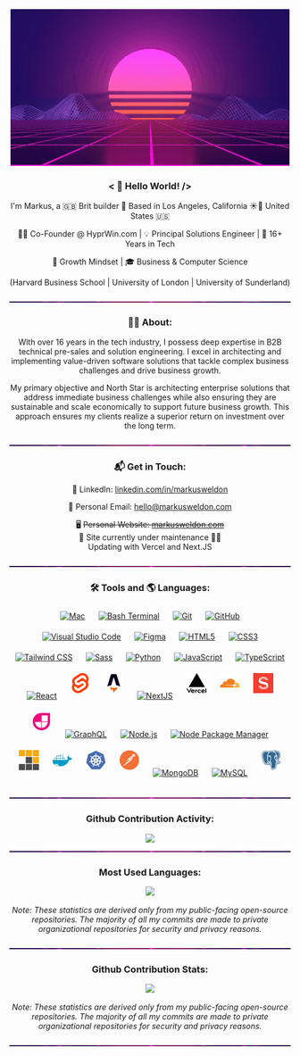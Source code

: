 <div align="center">
<img src="images/synthwave-optimized.gif" width="500">

### < 👋 Hello World! />

I'm Markus, a 🇬🇧 Brit builder 📍 Based in Los Angeles, California ☀️🌴 United States 🇺🇸

👨‍💻 Co-Founder @ HyprWin.com | 💡 Principal Solutions Engineer | 🚀 16+ Years in Tech

🧠 Growth Mindset | 🎓 Business & Computer Science

(Harvard Business School | University of London | University of Sunderland)

<img src="images/synthwave-divider-optimized.gif" height="2" width="100%">

### 👨‍💻 About:

With over 16 years in the tech industry, I possess deep expertise in B2B technical pre-sales and solution engineering. I excel in architecting and implementing value-driven software solutions that tackle complex business challenges and drive business growth.

My primary objective and North Star is architecting enterprise solutions that address immediate business challenges while also ensuring they are sustainable and scale economically to support future business growth. This approach ensures my clients realize a superior return on investment over the long term.

<img src="images/synthwave-divider-optimized.gif" height="2" width="100%">

### 📬 Get in Touch:

💼 LinkedIn: [linkedin.com/in/markusweldon](https://linkedin.com/in/markusweldon)

📧 Personal Email: [hello@markusweldon.com](mailto:hello@markusweldon.com)

🖥️ ~~Personal Website: [markusweldon.com](https://markusweldon.com)~~</br>🚧 Site currently under maintenance 👷‍♂️</br>Updating with Vercel and Next.JS

<img src="images/synthwave-divider-optimized.gif" height="2" width="100%">

### 🛠️ Tools and 🌎 Languages:

<a href="https://www.apple.com/" target="_blank"><img title="Mac" width="36px" src="https://cdn.jsdelivr.net/gh/devicons/devicon/icons/apple/apple-original.svg" style="padding: 10px;" /></a>
<a href="https://www.gnu.org/software/bash/" target="_blank"><img title="Bash Terminal" width="36px" src="https://cdn.jsdelivr.net/gh/devicons/devicon/icons/bash/bash-original.svg" style="padding: 10px;" /></a>
<a href="https://git-scm.com/" target="_blank"><img title="Git" width="36px" src="https://cdn.jsdelivr.net/gh/devicons/devicon/icons/git/git-original.svg" style="padding: 10px;" /></a>
<a href="https://github.com/" target="_blank"><img title="GitHub" width="36px" src="https://user-images.githubusercontent.com/3369400/139448065-39a229ba-4b06-434b-bc67-616e2ed80c8f.png" style="padding: 10px;" /></a>
<a href="https://code.visualstudio.com/" target="_blank"><img title="Visual Studio Code" width="36px" src="https://cdn.jsdelivr.net/gh/devicons/devicon/icons/vscode/vscode-original.svg" style="padding: 10px;" /></a>
<a href="https://www.figma.com/" target="_blank"><img title="Figma" width="36px" src="https://cdn.jsdelivr.net/gh/devicons/devicon/icons/figma/figma-original.svg" style="padding: 10px;" /></a>
<a href="https://developer.mozilla.org/en-US/docs/Web/Guide/HTML/HTML5" target="_blank"><img title="HTML5" width="36px" src="https://cdn.jsdelivr.net/gh/devicons/devicon/icons/html5/html5-original.svg" style="padding: 10px;" /></a>
<a href="https://developer.mozilla.org/en-US/docs/Web/CSS" target="_blank"><img title="CSS3" width="36px" src="https://cdn.jsdelivr.net/gh/devicons/devicon/icons/css3/css3-original.svg" style="padding: 10px;" /></a>
<a href="https://tailwindcss.com/" target="_blank"><img title="Tailwind CSS" width="36px" src="https://cdn.jsdelivr.net/gh/devicons/devicon/icons/tailwindcss/tailwindcss-plain.svg" style="padding: 10px;" /></a>
<a href="https://sass-lang.com/" target="_blank"><img title="Sass" width="36px" src="https://cdn.jsdelivr.net/gh/devicons/devicon/icons/sass/sass-original.svg" style="padding: 10px;" /></a>
<a href="https://www.python.org/" target="_blank"><img title="Python" width="36px" src="https://cdn.jsdelivr.net/gh/devicons/devicon/icons/python/python-original.svg" style="padding: 10px;" /></a>
<a href="https://developer.mozilla.org/en-US/docs/Web/JavaScript" target="_blank"><img title="JavaScript" width="36px" src="https://cdn.jsdelivr.net/gh/devicons/devicon/icons/javascript/javascript-original.svg" style="padding: 10px;" /></a>
<a href="https://www.typescriptlang.org/" target="_blank"><img title="TypeScript" width="36px" src="https://cdn.jsdelivr.net/gh/devicons/devicon/icons/typescript/typescript-original.svg" style="padding: 10px;" /></a>
<a href="https://reactjs.org/" target="_blank"><img title="React" width="36px" src="https://cdn.jsdelivr.net/gh/devicons/devicon/icons/react/react-original.svg" style="padding: 10px;" /></a>
<a href="https://svelte.dev" target="_blank"><img title="Svelte" width="36px" src="https://raw.githubusercontent.com/devicons/devicon/2151c729e62cfc90e673e439e5bd059d54f65aec/icons/svelte/svelte-original.svg" style="padding: 10px;" /></a>
<a href="https://astro.build/" target="_blank"><img title="Astro" width="36px" src="https://github.com/devicons/devicon/blob/develop/icons/astro/astro-original.svg" style="padding: 10px;" /></a>
<a href="https://nextjs.org/" target="_blank"><img title="NextJS" width="36px" src="https://cdn.jsdelivr.net/gh/devicons/devicon/icons/nextjs/nextjs-original.svg" style="padding: 10px;" /></a>
<a href="https://vercel.com/" target="_blank"><img title="Vercel" width="36px" src="https://github.com/devicons/devicon/blob/develop/icons/vercel/vercel-original-wordmark.svg" style="padding: 10px;" /></a>
<a href="https://www.cloudflare.com" target="_blank"><img title="Cloudflare" width="36px" src="https://raw.githubusercontent.com/devicons/devicon/2151c729e62cfc90e673e439e5bd059d54f65aec/icons/cloudflare/cloudflare-original.svg" style="padding: 10px;" /></a>
<a href="https://www.sanity.com" target="_blank"><img title="Sanity" width="36px" src="https://raw.githubusercontent.com/devicons/devicon/2151c729e62cfc90e673e439e5bd059d54f65aec/icons/sanity/sanity-original.svg" style="padding: 10px;" /></a>
<a href="https://jamstack.org" target="_blank"><img title="Jamstack" width="36px" src="https://raw.githubusercontent.com/devicons/devicon/2151c729e62cfc90e673e439e5bd059d54f65aec/icons/jamstack/jamstack-original.svg" style="padding: 10px;" /></a>
<a href="https://graphql.org/" target="_blank"><img title="GraphQL" width="36px" src="https://cdn.jsdelivr.net/gh/devicons/devicon/icons/graphql/graphql-plain.svg" style="padding: 10px;" /></a>
<a href="https://nodejs.org/" target="_blank"><img title="Node.js" width="36px" src="https://cdn.jsdelivr.net/gh/devicons/devicon/icons/nodejs/nodejs-original.svg" style="padding: 10px;" /></a>
<a href="https://www.npmjs.com/" target="_blank"><img title="Node Package Manager" width="36px" src="https://cdn.jsdelivr.net/gh/devicons/devicon/icons/npm/npm-original-wordmark.svg" style="padding: 10px;" /></a>
<a href="https://pnpm.io/" target="_blank"><img title="Performant Node Package Manager" width="36px" src="https://raw.githubusercontent.com/devicons/devicon/2151c729e62cfc90e673e439e5bd059d54f65aec/icons/pnpm/pnpm-original.svg" style="padding: 10px;" /></a>
<a href="https://www.docker.com/" target="_blank"><img title="Docker" width="36px" src="https://raw.githubusercontent.com/devicons/devicon/2151c729e62cfc90e673e439e5bd059d54f65aec/icons/docker/docker-plain.svg" style="padding: 10px;" /></a>
<a href="https://kubernetes.io" target="_blank"><img title="Kubernetes" width="36px" src="https://raw.githubusercontent.com/devicons/devicon/2151c729e62cfc90e673e439e5bd059d54f65aec/icons/kubernetes/kubernetes-plain.svg" style="padding: 10px;" /></a>
<a href="https://www.postman.com/" target="_blank"><img title="Postman" width="36px" src="https://github.com/devicons/devicon/blob/develop/icons/postman/postman-original.svg" style="padding: 10px;" /></a>
<a href="https://www.mongodb.com/" target="_blank"><img title="MongoDB" width="36px" src="https://cdn.jsdelivr.net/gh/devicons/devicon/icons/mongodb/mongodb-original.svg" style="padding: 10px;" /></a>
<a href="https://www.mysql.com/" target="_blank"><img title="MySQL" width="36px" src="https://cdn.jsdelivr.net/gh/devicons/devicon/icons/mysql/mysql-original.svg" style="padding: 10px;" /></a>
<a href="https://www.postgresql.org/" target="_blank"><img title="PostgreSQL" width="36px" src="https://github.com/devicons/devicon/blob/develop/icons/postgresql/postgresql-plain.svg" style="padding: 10px;" /></a>

<img src="images/synthwave-divider-optimized.gif" height="2" width="100%">

### Github Contribution Activity:
<img src="https://github-readme-activity-graph.vercel.app/graph?username=markusweldon&theme=synthwave-84&hide_title=true&line=D33D9B">


<img src="images/synthwave-divider-optimized.gif" height="2" width="100%">

### Most Used Languages:
<img src="https://github-readme-stats.vercel.app/api/top-langs?username=markusweldon&layout=compact&langs_count=10&hide_title=true&theme=synthwave&hide_border=true" width="500px"/>


<p><i>Note: These statistics are derived only from my public-facing open-source repositories. The majority of all my commits are made to private organizational repositories for security and privacy reasons.</i></p>

<img src="images/synthwave-divider-optimized.gif" height="2" width="100%">

### Github Contribution Stats:
<img src="https://github-readme-stats.vercel.app/api?username=markusweldon&show_icons=true&hide_title=true&include_all_commits=true&count_private=true&theme=synthwave&hide_border=true&rank_icon=github&hide=stars&line_height=32&icon_color=6DE2F1&ring_color=6DE2F1&text_bold=false" width="560px" />

<p><i>Note: These statistics are derived only from my public-facing open-source repositories. The majority of all my commits are made to private organizational repositories for security and privacy reasons.</i></p>

<img src="images/synthwave-divider-optimized.gif" height="2" width="100%">
</div>
